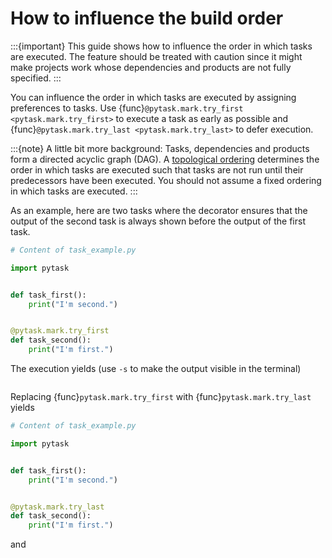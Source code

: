 # How to influence the build order

:::{important}
This guide shows how to influence the order in which tasks are executed. The feature
should be treated with caution since it might make projects work whose dependencies and
products are not fully specified.
:::

You can influence the order in which tasks are executed by assigning preferences to
tasks. Use {func}`@pytask.mark.try_first <pytask.mark.try_first>` to execute a task as
early as possible and {func}`@pytask.mark.try_last <pytask.mark.try_last>` to defer
execution.

:::{note}
A little bit more background: Tasks, dependencies and products form a directed acyclic
graph (DAG). A [topological ordering](https://en.wikipedia.org/wiki/Topological_sorting)
determines the order in which tasks are executed such that tasks are not run until their
predecessors have been executed. You should not assume a fixed ordering in which tasks
are executed.
:::

As an example, here are two tasks where the decorator ensures that the output of the
second task is always shown before the output of the first task.

```python
# Content of task_example.py

import pytask


def task_first():
    print("I'm second.")


@pytask.mark.try_first
def task_second():
    print("I'm first.")
```

The execution yields (use `-s` to make the output visible in the terminal)

```{image} /_static/images/try-first.svg
```

Replacing {func}`pytask.mark.try_first` with {func}`pytask.mark.try_last` yields

```python
# Content of task_example.py

import pytask


def task_first():
    print("I'm second.")


@pytask.mark.try_last
def task_second():
    print("I'm first.")
```

and

```{image} /_static/images/try-last.svg
```
